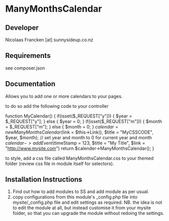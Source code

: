 ManyMonthsCalendar
================================================================================

Developer
-----------------------------------------------
Nicolaas Francken [at] sunnysideup.co.nz

Requirements
-----------------------------------------------
see composer.json

Documentation
-----------------------------------------------
Allows you to add one or more calendars to your pages.

to do so add the following code to your controller

function MyCalendar() {
	if(isset($_REQUEST["y"])) {
		$year = $_REQUEST["y"];
	}
	else {
		$year = 0;
	}
	if(isset($_REQUEST["m"])) {
		$month = $_REQUEST["m"];
	}
	else {
		$month = 0;
	}
	$calendar = new ManyMonthsCalendar($link = $this->Link(), $title = "MyCSSCODE", $year, $month); // set  year and month to 0 for current year and month
	$calendar->addEvent($timeStamp = 123, $title = "My Title", $link = "http://www.mysite.com")
	return $calender->ManyMonthsCalendar();
}

to style, add a css file called ManyMonthsCalendar.css to your themed folder
(review css file in module itself for selectors).


Installation Instructions
-----------------------------------------------
1. Find out how to add modules to SS and add module as per usual.
2. copy configurations from this module's _config.php file
into mysite/_config.php file and edit settings as required.
NB. the idea is not to edit the module at all, but instead customise
it from your mysite folder, so that you can upgrade the module without redoing the settings.
